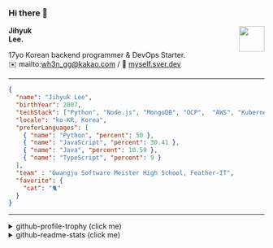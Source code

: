 ### Hi there 👋
<a href="https://litt.ly/wh3nilvyou">
<img src="https://github.githubassets.com/images/mona-loading-default.gif" width="50px" align="right">
</a>

**Jihyuk\
Lee.**

17yo Korean backend programmer & DevOps Starter.\
:envelope: mailto:wh3n_gg@kakao.com
/
:link: [myself.sver.dev](https://myself.sver.dev)

---

```json
{
  "name": "Jihyuk Lee",
  "birthYear": 2007,
  "techStack": ["Python", "Node.js", "MongoDB", "OCP",  "AWS", "Kubernetes"],
  "locale": "ko-KR, Korea",
  "preferLanguages": [
    { "name": "Python", "percent": 50 },
    { "name": "JavaScript", "percent": 30.41 },
    { "name": "Java", "percent": 10.59 },
    { "name": "TypeScript", "percent": 9 }
  ],
  "team" : "Gwangju Software Meister High School, Feather-IT",
  "favorite": {
    "cat": "🐈"
  }
}
```
---
<details>
  <summary>github-profile-trophy (click me)</summary>
  
![](https://github-profile-trophy.vercel.app/?username=sverdev&row=1&column=8&theme=nord)
  
</details>
<details>
  <summary>github-readme-stats (click me)</summary>
  
<!--START_SECTION:waka-->
![Code Time](http://img.shields.io/badge/Code%20Time-166%20hrs%2025%20mins-blue)

![Lines of code](https://img.shields.io/badge/%EC%A0%80%EB%8A%94%20%EC%97%AC%ED%83%9C%EA%B9%8C%EC%A7%80%20-149.4%20thousand%20%EC%A4%84%EC%9D%98%20%EC%BD%94%EB%93%9C%EB%A5%BC%20%EC%9E%91%EC%84%B1%ED%96%88%EC%96%B4%EC%9A%94.-blue)

**저는 저녁형 인간이에요. 🦉** 

```text
🌞 아침                     35 commits          ███░░░░░░░░░░░░░░░░░░░░░░   13.11 % 
🌆 낮　                     63 commits          ██████░░░░░░░░░░░░░░░░░░░   23.60 % 
🌃 저녁                     117 commits         ███████████░░░░░░░░░░░░░░   43.82 % 
🌙 밤　                     52 commits          █████░░░░░░░░░░░░░░░░░░░░   19.48 % 
```


📊 **저는 이번주를 이렇게 시간을 보냈어요.** 

```text
🕑︎ Timezone: Asia/Seoul

💬 프로그래밍 언어들: 
YAML                     6 hrs 16 mins       █████████░░░░░░░░░░░░░░░░   36.38 % 
TypeScript               3 hrs 42 mins       █████░░░░░░░░░░░░░░░░░░░░   21.50 % 
JavaScript               3 hrs 26 mins       █████░░░░░░░░░░░░░░░░░░░░   19.91 % 
Markdown                 1 hr 30 mins        ██░░░░░░░░░░░░░░░░░░░░░░░   08.76 % 
Docker                   54 mins             █░░░░░░░░░░░░░░░░░░░░░░░░   05.29 % 

🔥 에디터들: 
VS Code                  17 hrs 15 mins      █████████████████████████   100.00 % 

💻 운영 체제들: 
Windows                  17 hrs 15 mins      █████████████████████████   100.00 % 
```


 Last Updated on 24/11/2023 18:37:45 UTC
<!--END_SECTION:waka-->

</details>

</div>

